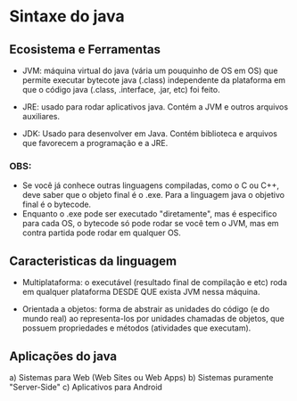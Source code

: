 # Sintaxe do java

## Ecosistema e Ferramentas

- JVM: máquina virtual do java (vária um pouquinho de OS em OS) que permite executar bytecote java (.class) independente da plataforma em que o código java (.class, .interface, .jar, etc) foi feito.

- JRE: usado para rodar aplicativos java. Contém a JVM e outros arquivos auxiliares.

- JDK: Usado para desenvolver em Java. Contém biblioteca e arquivos que favorecem a programação e a JRE.

### OBS: 
- Se você já conhece outras linguagens compiladas, como o C ou C++, deve saber que o objeto final é o .exe. Para a linguagem java o objetivo final é o bytecode. 
- Enquanto o .exe pode ser executado "diretamente", mas é especifico para cada OS, o bytecode só pode rodar se você tem o JVM, mas em contra partida pode rodar em qualquer OS.

## Caracteristicas da linguagem

 - Multiplataforma: o executável (resultado final de compilação e etc) roda em qualquer plataforma DESDE QUE exista JVM nessa máquina.
 
 - Orientada a objetos: forma de abstrair as unidades do código (e do mundo real) ao representa-los por unidades chamadas de objetos, que possuem propriedades e métodos (atividades que executam).
 
## Aplicações do java

a) Sistemas para Web (Web Sites ou Web Apps)
b) Sistemas puramente "Server-Side"
c) Aplicativos para Android


